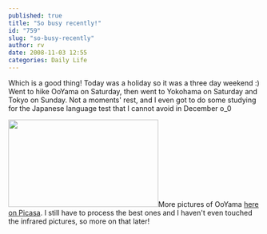 ```yaml
---
published: true
title: "So busy recently!"
id: "759"
slug: "so-busy-recently"
author: rv
date: 2008-11-03 12:55
categories: Daily Life
---
```

Which is a good thing! Today was a holiday so it was a three day weekend :) Went to hike OoYama on Saturday, then went to Yokohama on Saturday and Tokyo on Sunday. Not a moments' rest, and I even got to do some studying for the Japanese language test that I cannot avoid in December o_0

<a href="https://s3.amazonaws.com/cfwblog/uploads/2008/11/img_1917.jpg"><img class="aligncenter size-medium wp-image-760" title="img_1917" src="https://s3.amazonaws.com/cfwblog/uploads/2008/11/img_1917.jpg?w=300" alt="" width="300" height="175" /></a>More pictures of OoYama <a href="http://picasaweb.google.co.jp/mrhazard/BigMountain2008" target="_blank">here on Picasa</a>. I still have to process the best ones and I haven't even touched the infrared pictures, so more on that later!